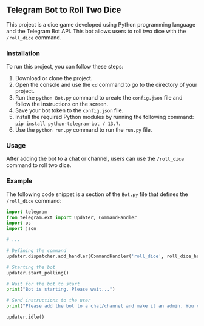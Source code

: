 ## Telegram Bot to Roll Two Dice

This project is a dice game developed using Python programming language and the Telegram Bot API. This bot allows users to roll two dice with the `/roll_dice` command.

### Installation

To run this project, you can follow these steps:

1. Download or clone the project.
2. Open the console and use the `cd` command to go to the directory of your project.
3. Run the `python Bot.py` command to create the `config.json` file and follow the instructions on the screen.
4. Save your bot token to the `config.json` file.
5. Install the required Python modules by running the following command: `pip install python-telegram-bot / 13.7`.
6. Use the `python run.py` command to run the `run.py` file.

### Usage

After adding the bot to a chat or channel, users can use the `/roll_dice` command to roll two dice.

### Example

The following code snippet is a section of the `Bot.py` file that defines the `/roll_dice` command:

```python
import telegram
from telegram.ext import Updater, CommandHandler
import os
import json

# ...

# Defining the command
updater.dispatcher.add_handler(CommandHandler('roll_dice', roll_dice_handler))

# Starting the bot
updater.start_polling()

# Wait for the bot to start
print("Bot is starting. Please wait...")

# Send instructions to the user
print("Please add the bot to a chat/channel and make it an admin. You can then use the /roll_dice command to roll two dice.")

updater.idle()
